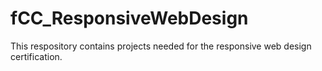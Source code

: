 # fCC_ResponsiveWebDesign
 This respository contains projects needed for the responsive web design certification. 
